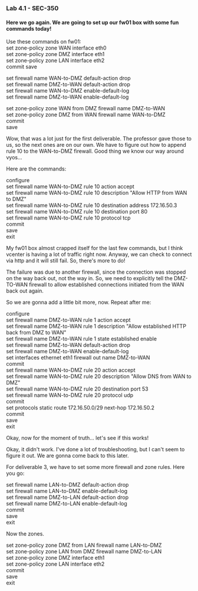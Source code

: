 ### Lab 4.1 - SEC-350

#### Here we go again. We are going to set up our fw01 box with some fun commands today!

Use these commands on fw01:\
set zone-policy zone WAN interface eth0\
set zone-policy zone DMZ interface eth1\
set zone-policy zone LAN interface eth2\
commit save

set firewall name WAN-to-DMZ default-action drop\
set firewall name DMZ-to-WAN default-action drop\
set firewall name WAN-to-DMZ enable-default-log\
set firewall name DMZ-to-WAN enable-default-log

set zone-policy zone WAN from DMZ firewall name DMZ-to-WAN\
set zone-policy zone DMZ from WAN firewall name WAN-to-DMZ\
commit\
save

Wow, that was a lot just for the first deliverable. The professor gave those to us, so the next ones are on our own. We have to figure out how to append rule 10 to the WAN-to-DMZ firewall. Good thing we know our way around vyos...

Here are the commands:

configure\
set firewall name WAN-to-DMZ rule 10 action accept\
set firewall name WAN-to-DMZ rule 10 description "Allow HTTP from WAN to DMZ"\
set firewall name WAN-to-DMZ rule 10 destination address 172.16.50.3\
set firewall name WAN-to-DMZ rule 10 destination port 80\
set firewall name WAN-to-DMZ rule 10 protocol tcp\
commit\
save\
exit

My fw01 box almost crapped itself for the last few commands, but I think vcenter is having a lot of traffic right now. Anyway, we can check to connect via http and it will still fail. So, there's more to do!

The failure was due to another firewall, since the connection was stopped on the way back out, not the way in. So, we need to explicitly tell the DMZ-TO-WAN firewall to allow established connections initiated from the WAN back out again.

So we are gonna add a little bit more, now. Repeat after me:

configure\
set firewall name DMZ-to-WAN rule 1 action accept\
set firewall name DMZ-to-WAN rule 1 description "Allow established HTTP back from DMZ to WAN"\
set firewall name DMZ-to-WAN rule 1 state established enable\
set firewall name DMZ-to-WAN default-action drop\
set firewall name DMZ-to-WAN enable-default-log\
set interfaces ethernet eth1 firewall out name DMZ-to-WAN\
commit\
set firewall name WAN-to-DMZ rule 20 action accept\
set firewall name WAN-to-DMZ rule 20 description "Allow DNS from WAN to DMZ"\
set firewall name WAN-to-DMZ rule 20 destination port 53\
set firewall name WAN-to-DMZ rule 20 protocol udp\
commit\
set protocols static route 172.16.50.0/29 next-hop 172.16.50.2\
commit\
save\
exit

Okay, now for the moment of truth... let's see if this works!

Okay, it didn't work. I've done a lot of troubleshooting, but I can't seem to figure it out. We are gonna come back to this later.

For deliverable 3, we have to set some more firewall and zone rules. Here you go:

set firewall name LAN-to-DMZ default-action drop\
set firewall name LAN-to-DMZ enable-default-log\
set firewall name DMZ-to-LAN default-action drop\
set firewall name DMZ-to-LAN enable-default-log\
commit\
save\
exit

Now the zones.

set zone-policy zone DMZ from LAN firewall name LAN-to-DMZ\
set zone-policy zone LAN from DMZ firewall name DMZ-to-LAN\
set zone-policy zone DMZ interface eth1\
set zone-policy zone LAN interface eth2\
commit\
save\
exit




